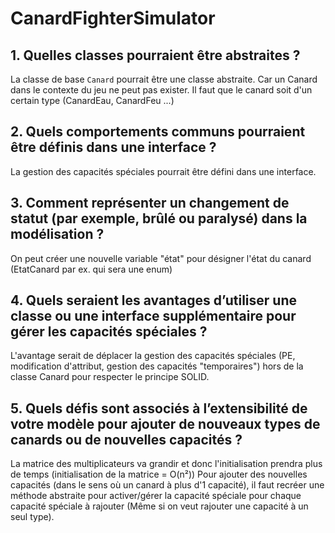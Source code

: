 # CanardFighterSimulator

## 1. Quelles classes pourraient être abstraites ?

La classe de base `Canard` pourrait être une classe abstraite. Car un Canard dans le contexte du jeu ne peut pas exister.
Il faut que le canard soit d'un certain type (CanardEau, CanardFeu ...)

## 2. Quels comportements communs pourraient être définis dans une interface ?

La gestion des capacités spéciales pourrait être défini dans une interface.

## 3. Comment représenter un changement de statut (par exemple, brûlé ou paralysé) dans la modélisation ?

On peut créer une nouvelle variable "état" pour désigner l'état du canard (EtatCanard par ex. qui sera une enum)

## 4. Quels seraient les avantages d’utiliser une classe ou une interface supplémentaire pour gérer les capacités spéciales ?

L'avantage serait de déplacer la gestion des capacités spéciales (PE, modification d'attribut, gestion des capacités "temporaires") hors de la classe Canard 
pour respecter le principe SOLID.

## 5. Quels défis sont associés à l’extensibilité de votre modèle pour ajouter de nouveaux types de canards ou de nouvelles capacités ?

La matrice des multiplicateurs va grandir et donc l'initialisation prendra plus de temps (initialisation de la matrice = O(n²))
Pour ajouter des nouvelles capacités (dans le sens où un canard à plus d'1 capacité), 
il faut recréer une méthode abstraite pour activer/gérer la capacité spéciale pour chaque capacité spéciale à rajouter
(Même si on veut rajouter une capacité à un seul type).
